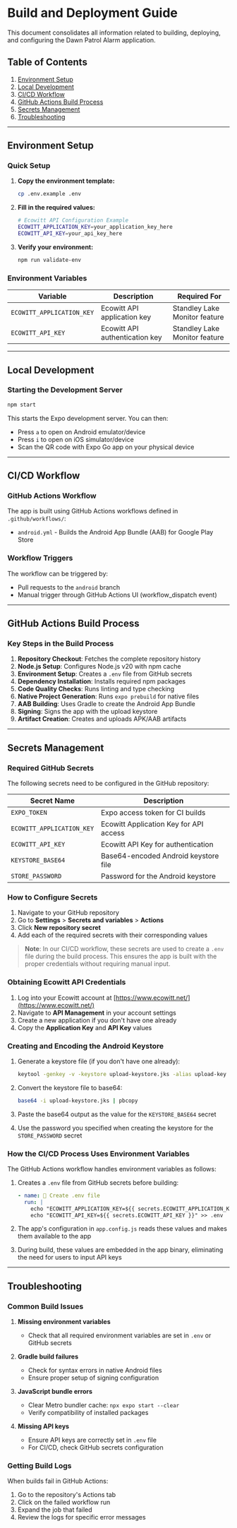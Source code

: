 # Build and Deployment Guide

This document consolidates all information related to building, deploying, and configuring the Dawn Patrol Alarm application.

## Table of Contents
1. [Environment Setup](#environment-setup)
2. [Local Development](#local-development)
3. [CI/CD Workflow](#cicd-workflow)
4. [GitHub Actions Build Process](#github-actions-build-process)
5. [Secrets Management](#secrets-management)
6. [Troubleshooting](#troubleshooting)

---

## Environment Setup

### Quick Setup

1. **Copy the environment template:**
   ```bash
   cp .env.example .env
   ```

2. **Fill in the required values:**
   ```bash
   # Ecowitt API Configuration Example
   ECOWITT_APPLICATION_KEY=your_application_key_here
   ECOWITT_API_KEY=your_api_key_here
   ```

3. **Verify your environment:**
   ```bash
   npm run validate-env
   ```

### Environment Variables

| Variable | Description | Required For |
|----------|-------------|-------------|
| `ECOWITT_APPLICATION_KEY` | Ecowitt API application key | Standley Lake Monitor feature |
| `ECOWITT_API_KEY` | Ecowitt API authentication key | Standley Lake Monitor feature |

---

## Local Development

### Starting the Development Server

```bash
npm start
```

This starts the Expo development server. You can then:
- Press `a` to open on Android emulator/device
- Press `i` to open on iOS simulator/device
- Scan the QR code with Expo Go app on your physical device

---

## CI/CD Workflow

### GitHub Actions Workflow

The app is built using GitHub Actions workflows defined in `.github/workflows/`:

- `android.yml` - Builds the Android App Bundle (AAB) for Google Play Store

### Workflow Triggers

The workflow can be triggered by:
- Pull requests to the `android` branch
- Manual trigger through GitHub Actions UI (workflow_dispatch event)

---

## GitHub Actions Build Process

### Key Steps in the Build Process

1. **Repository Checkout**: Fetches the complete repository history
2. **Node.js Setup**: Configures Node.js v20 with npm cache
3. **Environment Setup**: Creates a `.env` file from GitHub secrets
4. **Dependency Installation**: Installs required npm packages
5. **Code Quality Checks**: Runs linting and type checking
6. **Native Project Generation**: Runs `expo prebuild` for native files
7. **AAB Building**: Uses Gradle to create the Android App Bundle
8. **Signing**: Signs the app with the upload keystore
9. **Artifact Creation**: Creates and uploads APK/AAB artifacts

---

## Secrets Management

### Required GitHub Secrets

The following secrets need to be configured in the GitHub repository:

| Secret Name | Description |
|-------------|-------------|
| `EXPO_TOKEN` | Expo access token for CI builds |
| `ECOWITT_APPLICATION_KEY` | Ecowitt Application Key for API access |
| `ECOWITT_API_KEY` | Ecowitt API Key for authentication |
| `KEYSTORE_BASE64` | Base64-encoded Android keystore file |
| `STORE_PASSWORD` | Password for the Android keystore |

### How to Configure Secrets

1. Navigate to your GitHub repository
2. Go to **Settings** > **Secrets and variables** > **Actions**
3. Click **New repository secret**
4. Add each of the required secrets with their corresponding values

> **Note**: In our CI/CD workflow, these secrets are used to create a `.env` file during the build process. This ensures the app is built with the proper credentials without requiring manual input.

### Obtaining Ecowitt API Credentials

1. Log into your Ecowitt account at [https://www.ecowitt.net/](https://www.ecowitt.net/)
2. Navigate to **API Management** in your account settings
3. Create a new application if you don't have one already
4. Copy the **Application Key** and **API Key** values

### Creating and Encoding the Android Keystore

1. Generate a keystore file (if you don't have one already):
   ```bash
   keytool -genkey -v -keystore upload-keystore.jks -alias upload-key -keyalg RSA -keysize 2048 -validity 10000
   ```
   
2. Convert the keystore file to base64:
   ```bash
   base64 -i upload-keystore.jks | pbcopy
   ```
   
3. Paste the base64 output as the value for the `KEYSTORE_BASE64` secret

4. Use the password you specified when creating the keystore for the `STORE_PASSWORD` secret

### How the CI/CD Process Uses Environment Variables

The GitHub Actions workflow handles environment variables as follows:

1. Creates a `.env` file from GitHub secrets before building:
   ```yaml
   - name: 🔐 Create .env file
     run: |
       echo "ECOWITT_APPLICATION_KEY=${{ secrets.ECOWITT_APPLICATION_KEY }}" > .env
       echo "ECOWITT_API_KEY=${{ secrets.ECOWITT_API_KEY }}" >> .env
   ```

2. The app's configuration in `app.config.js` reads these values and makes them available to the app
3. During build, these values are embedded in the app binary, eliminating the need for users to input API keys

---

## Troubleshooting

### Common Build Issues

1. **Missing environment variables**
   - Check that all required environment variables are set in `.env` or GitHub secrets

2. **Gradle build failures**
   - Check for syntax errors in native Android files
   - Ensure proper setup of signing configuration

3. **JavaScript bundle errors**
   - Clear Metro bundler cache: `npx expo start --clear`
   - Verify compatibility of installed packages

4. **Missing API keys**
   - Ensure API keys are correctly set in `.env` file
   - For CI/CD, check GitHub secrets configuration

### Getting Build Logs

When builds fail in GitHub Actions:

1. Go to the repository's Actions tab
2. Click on the failed workflow run
3. Expand the job that failed
4. Review the logs for specific error messages
